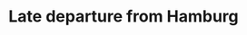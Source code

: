 ---
layout:     post
title:      Late departure from Hamburg
categories: [A Ride on The Pilgrims' Route]
---